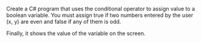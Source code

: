 Create a C# program that uses the conditional operator to assign value to a boolean variable. You must assign true if two numbers entered by the user (x, y) are even and false if any of them is odd.

Finally, it shows the value of the variable on the screen.